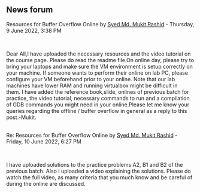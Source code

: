 <h2>News forum</h2><a href="https://moodle.cse.buet.ac.bd/user/view.php?id=1878&course=704"></a>
Resources for Buffer Overflow Online
by <a href="https://moodle.cse.buet.ac.bd/user/view.php?id=1878&course=704">Syed Md. Mukit Rashid</a> - Thursday, 9 June 2022, 3:38 PM


 

Dear All,I have uploaded the necessary resources and the video tutorial on the course page. Please do read the readme file.On online day, please try to bring your laptops and make sure the VM environment is setup correctly on your machine. If someone wants to perform their online on lab PC, please configure your VM beforehand prior to your online. Note that our lab machines have lower RAM and running virtualbox might be difficult in them. I have added the reference book,slide, onlines of previous batch for practice, the video tutorial, necessary commands to run and a compilation of GDB commands you might need in your online.Please let me know your queries regarding the offline / buffer overflow in general as a reply to this post.-Mukit. <br /><br />





<a href="https://moodle.cse.buet.ac.bd/user/view.php?id=1878&course=704"></a>
Re: Resources for Buffer Overflow Online
by <a href="https://moodle.cse.buet.ac.bd/user/view.php?id=1878&course=704">Syed Md. Mukit Rashid</a> - Friday, 10 June 2022, 6:27 PM


 

I have uploaded solutions to the practice problems A2, B1 and B2 of the previous batch. Also I uploaded a video explaining the solutions. Please do watch the full video, as many criteria that you much know and be careful of during the online are discussed. 









